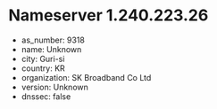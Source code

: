 # Nameserver 1.240.223.26

* as_number: 9318
* name: Unknown
* city: Guri-si
* country: KR
* organization: SK Broadband Co Ltd
* version: Unknown
* dnssec: false
